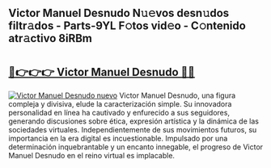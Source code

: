 ## Victor Manuel Desnudo N𝚞𝚎vos desn𝚞dos filtr𝚊dos - Parts-9YL F𝚘tos vid𝚎o - C𝚘ntenido atr𝚊ctivo 8iRBm

# <h2><a href="http://mb1dwmm.tromn.icu/?c=Victor+Manuel+Desnudo">🔗👉👉👉 Victor Manuel Desnudo 🔗🔗</a></h2>

[![Victor Manuel Desnudo nuevo](https://i.imgur.com/pEAQMta.gif)](http://mb1dwmm.tromn.icu/?c=Victor+Manuel+Desnudo)
Victor Manuel Desnudo, una figura compleja y divisiva, elude la caracterización simple. Su innovadora personalidad en línea ha cautivado y enfurecido a sus seguidores, generando discusiones sobre ética, expresión artística y la dinámica de las sociedades virtuales. Independientemente de sus movimientos futuros, su importancia en la era digital es incuestionable. Impulsado por una determinación inquebrantable y un encanto innegable, el progreso de Victor Manuel Desnudo en el reino virtual es implacable.
